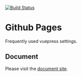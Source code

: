 [![Build Status](https://www.travis-ci.com/w3labkr/gh-pages.svg?branch=master)](https://www.travis-ci.com/w3labkr/gh-pages)

# Github Pages

Frequently used vuepress settings.

## Document

Please visit the [document site](https://w3labkr.github.io/gh-pages/).
